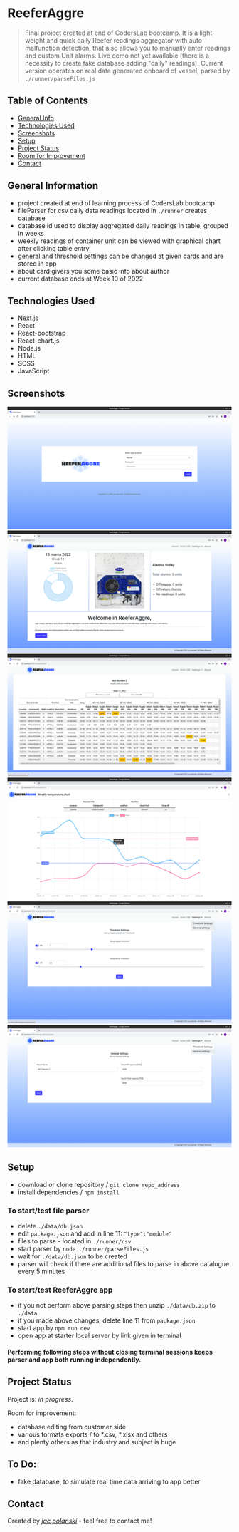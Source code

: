 # ReeferAggre

> Final project created at end of CodersLab bootcamp. It is a light-weight and quick daily Reefer readings aggregator with auto malfunction detection, that also allows you to manually enter readings and custom Unit alarms.
> Live demo not yet available (there is a necessity to create fake database adding "daily" readings). Current version operates on real data generated onboard of vessel, parsed by `./runner/parseFiles.js`

## Table of Contents

* [General Info](#general-information)
* [Technologies Used](#technologies-used)
* [Screenshots](#screenshots)
* [Setup](#setup)
* [Project Status](#project-status)
* [Room for Improvement](#room-for-improvement)
* [Contact](#contact)

## General Information

- project created at end of learning process of CodersLab bootcamp
- fileParser for csv daily data readings located in `./runner` creates database
- database id used to display aggregated daily readings in table, grouped in weeks
- weekly readings of container unit can be viewed with graphical chart after clicking table entry
- general and threshold settings can be changed at given cards and are stored in app
- about card givers you some basic info about author
- current database ends at Week 10 of 2022

## Technologies Used

- Next.js
- React
- React-bootstrap
- React-chart.js
- Node.js
- HTML
- SCSS
- JavaScript

## Screenshots

![1](./screenshots/1.png)
![2](./screenshots/2.png)
![3](./screenshots/3.png)
![4](./screenshots/4.png)
![5](./screenshots/5.png)
![6](./screenshots/6.png)

## Setup

- download or clone repository / `git clone repo_address`
- install dependencies / `npm install`

### To start/test file parser

- delete `./data/db.json`
- edit `package.json` and add in line 11: `"type":"module"`
- files to parse - located in `./runner/csv`
- start parser by `node ./runner/parseFiles.js`
- wait for `./data/db.json` to be created
- parser will check if there are additional files to parse in above catalogue every 5 minutes

### To start/test ReeferAggre app

- if you not perform above parsing steps then unzip `./data/db.zip` to `./data`
- if you made above changes, delete line 11 from `package.json`
- start app by `npm run dev`
- open app at starter local server by link given in terminal

#### Performing following steps without closing terminal sessions keeps parser and app both running independently.


## Project Status

Project is: _in progress_.

Room for improvement:

- database editing from customer side
- various formats exports / to *.csv, *.xlsx and others
- and plenty others as that industry and subject is huge 

## To Do:

- fake database, to simulate real time data arriving to app better

## Contact

Created by [_jac.polanski_](https://www.linkedin.com/in/polanski-jacek/) - feel free to contact me! 
